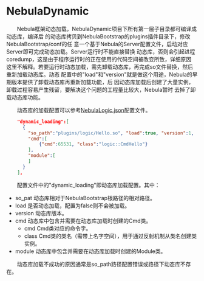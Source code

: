 # NebulaDynamic

&emsp;&emsp;Nebula框架动态加载，NebulaDynamic项目下所有第一层子目录都可编译成动态库，编译后
的动态库拷贝到NebulaBootstrap的plugins插件目录下，修改NebulaBootstrap/conf的任
意一个基于Nebula的Server配置文件，启动对应Server即可完成动态加载。Server运行时不能直接替换
动态库，否则会引起进程coredump，这是由于程序运行时的正在使用的代码空间被改变所致，详细原因
这里不解释。若要运行时动态加载，需先卸载动态库，再完成so文件替换，然后重新加载动态库。动态
配置中的"load"和"version"就是做这个用途，Nebula的早期版本提供了卸载动态库再重新加载功能，后
因动态库加载后创建了大量实例，卸载过程容易产生残留，要解决这个问题的工程量比较大，Nebula暂时
去掉了卸载动态库功能。

&emsp;&emsp;动态库的加载配置可以参考[NebulaLogic.json]()配置文件。

``` json
    "dynamic_loading":[
      {
        "so_path":"plugins/logic/Hello.so", "load":true, "version":1,
        "cmd":[
            {"cmd":65531, "class":"logic::CmdHello"}
        ],
        "module":[
        ]
      }
    ],
```

&emsp;&emsp;配置文件中的"dynamic_loading"即动态库加载配置。其中：
* so_pat    动态库相对于NebulaBootstrap根路径的相对路径。
* load      是否动态加载，配置为false则不会被加载。
* version   动态库版本。
* cmd       动态库中包含并需要在动态库加载时创建的Cmd类。
  - cmd     Cmd类对应的命令字。
  - class   Cmd类的类名（需带上名字空间），用于通过反射机制从类名创建类实例。
* module    动态库中包含并需要在动态库加载时创建的Module类。

&emsp;&emsp;动态库加载不成功的原因通常是so_path路径配置错误或路径下动态库不存在。

